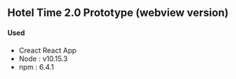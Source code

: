 ## Hotel Time 2.0 Prototype (webview version)

#### Used
- Creact React App
- Node : v10.15.3
- npm : 6.4.1
